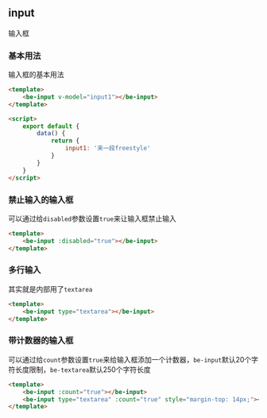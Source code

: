 ## input

输入框

### 基本用法

输入框的基本用法

``` html
<template>
	<be-input v-model="input1"></be-input>
</template>

<script>
	export default {
		data() {
			return {
				input1: '来一段freestyle'
			}
		}
	}
</script>
```

### 禁止输入的输入框

可以通过给`disabled`参数设置`true`来让输入框禁止输入

``` html
<template>
	<be-input :disabled="true"></be-input>
</template>
```

### 多行输入

其实就是内部用了`textarea`

``` html
<template>
	<be-input type="textarea"></be-input>
</template>
```

### 带计数器的输入框

可以通过给`count`参数设置`true`来给输入框添加一个计数器，`be-input`默认20个字符长度限制，`be-textarea`默认250个字符长度

``` html
<template>
	<be-input :count="true"></be-input>
	<be-input type="textarea" :count="true" style="margin-top: 14px;"></be-input>
</template>
```